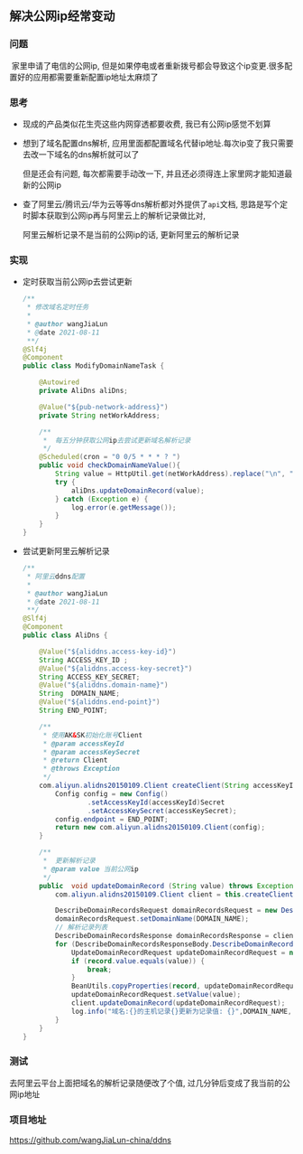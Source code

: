 ## 解决公网ip经常变动

### 问题

​	家里申请了电信的公网ip, 但是如果停电或者重新拨号都会导致这个ip变更.很多配置好的应用都需要重新配置ip地址太麻烦了

### 思考

- 现成的产品类似花生壳这些内网穿透都要收费, 我已有公网ip感觉不划算

- 想到了域名配置dns解析, 应用里面都配置域名代替ip地址.每次ip变了我只需要去改一下域名的dns解析就可以了

  但是还会有问题, 每次都需要手动改一下, 并且还必须得连上家里网才能知道最新的公网ip

- 查了阿里云/腾讯云/华为云等等dns解析都对外提供了`api`文档, 思路是写个定时脚本获取到公网ip再与阿里云上的解析记录做比对,

  阿里云解析记录不是当前的公网ip的话, 更新阿里云的解析记录

<!--more-->

### 实现

- 定时获取当前公网ip去尝试更新

  ```java
  /**
   * 修改域名定时任务
   *
   * @author wangJiaLun
   * @date 2021-08-11
   **/
  @Slf4j
  @Component
  public class ModifyDomainNameTask {
  
      @Autowired
      private AliDns aliDns;
  
      @Value("${pub-network-address}")
      private String netWorkAddress;
  
      /**
       *  每五分钟获取公网ip去尝试更新域名解析记录
       */
      @Scheduled(cron = "0 0/5 * * * ? ")
      public void checkDomainNameValue(){
          String value = HttpUtil.get(netWorkAddress).replace("\n", "");
          try {
              aliDns.updateDomainRecord(value);
          } catch (Exception e) {
              log.error(e.getMessage());
          }
      }
  }
  ```

- 尝试更新阿里云解析记录

    ```java
    /**
     * 阿里云ddns配置
     *
     * @author wangJiaLun
     * @date 2021-08-11
     **/
    @Slf4j
    @Component
    public class AliDns {
    
        @Value("${aliddns.access-key-id}")
        String ACCESS_KEY_ID ;
        @Value("${aliddns.access-key-secret}")
        String ACCESS_KEY_SECRET;
        @Value("${aliddns.domain-name}")
        String  DOMAIN_NAME;
        @Value("${aliddns.end-point}")
        String END_POINT;
    
        /**
         * 使用AK&SK初始化账号Client
         * @param accessKeyId
         * @param accessKeySecret
         * @return Client
         * @throws Exception
         */
        com.aliyun.alidns20150109.Client createClient(String accessKeyId, String accessKeySecret) throws Exception {
            Config config = new Config()
                    .setAccessKeyId(accessKeyId)Secret
                    .setAccessKeySecret(accessKeySecret);
            config.endpoint = END_POINT;
            return new com.aliyun.alidns20150109.Client(config);
        }
    
        /**
         *  更新解析记录
         * @param value 当前公网ip
         */
        public  void updateDomainRecord (String value) throws Exception{
            com.aliyun.alidns20150109.Client client = this.createClient(ACCESS_KEY_ID, ACCESS_KEY_SECRET);
    
            DescribeDomainRecordsRequest domainRecordsRequest = new DescribeDomainRecordsRequest();
            domainRecordsRequest.setDomainName(DOMAIN_NAME);
            // 解析记录列表
            DescribeDomainRecordsResponse domainRecordsResponse = client.describeDomainRecords(domainRecordsRequest);
            for (DescribeDomainRecordsResponseBody.DescribeDomainRecordsResponseBodyDomainRecordsRecord record : domainRecordsResponse.body.domainRecords.record) {
                UpdateDomainRecordRequest updateDomainRecordRequest = new UpdateDomainRecordRequest();
                if (record.value.equals(value)) {
                    break;
                }
                BeanUtils.copyProperties(record, updateDomainRecordRequest);
                updateDomainRecordRequest.setValue(value);
                client.updateDomainRecord(updateDomainRecordRequest);
                log.info("域名:{}的主机记录{}更新为记录值: {}",DOMAIN_NAME, record.RR,value);
            }
        }
    }
    ```

### 测试

去阿里云平台上面把域名的解析记录随便改了个值, 过几分钟后变成了我当前的公网ip地址

### 项目地址

https://github.com/wangJiaLun-china/ddns
